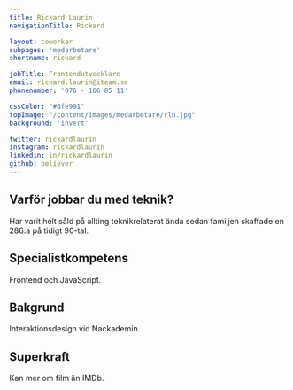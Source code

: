 ```yaml
---
title: Rickard Laurin
navigationTitle: Rickard

layout: coworker
subpages: 'medarbetare'
shortname: rickard

jobTitle: Frontendutvecklare
email: rickard.laurin@iteam.se
phonenumber: '076 - 166 85 11'

cssColor: "#8fe991"
topImage: "/content/images/medarbetare/rln.jpg"
background: 'invert'

twitter: rickardlaurin
instagram: rickardlaurin
linkedin: in/rickardlaurin
github: believer
---
```


## Varför jobbar du med teknik?
Har varit helt såld på allting teknikrelaterat ända sedan familjen skaffade en 286:a på tidigt 90-tal.

## Specialistkompetens
Frontend och JavaScript.

## Bakgrund
Interaktionsdesign vid Nackademin.

## Superkraft
Kan mer om film än IMDb.
